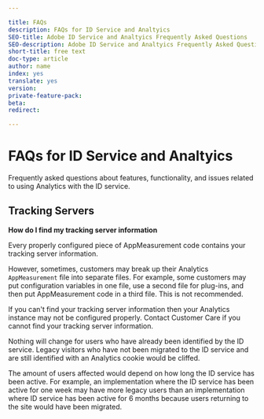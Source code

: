 ```yaml
---

title: FAQs
description: FAQs for ID Service and Analtyics
SEO-title: Adobe ID Service and Analtyics Frequently Asked Questions
SEO-description: Adobe ID Service and Analtyics Frequently Asked Questions
short-title: free text
doc-type: article
author: name
index: yes
translate: yes
version:
private-feature-pack:
beta:
redirect:

---
```


# FAQs for ID Service and Analtyics

Frequently asked questions about features, functionality, and issues related to using Analytics with the ID service.

## Tracking Servers

**How do I find my tracking server information**

Every properly configured piece of AppMeasurement code contains your tracking server information.

However, sometimes, customers may break up their Analytics `AppMeasurement` file into separate files. For example, some customers may put configuration variables in one file, use a second file for plug-ins, and then put AppMeasurement code in a third file. This is not recommended.

If you can't find your tracking server information then your Analytics instance may not be configured properly. Contact Customer Care if you cannot find your tracking server information.

Nothing will change for users who have already been identified by the ID service. Legacy visitors who have not been migrated to the ID service and are still identified with an Analytics cookie would be cliffed. 

The amount of users affected would depend on how long the ID service has been active. For example, an implementation where the ID service has been active for one week may have more legacy users than an implementation where ID service has been active for 6 months because users returning to the site would have been migrated.
